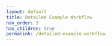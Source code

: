 ```yaml
---
layout: default
title: Detailed Example Workflow
nav_order: 3
has_children: true
permalink: /detailed-example-workflow
---
```


